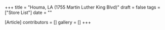 +++
title = "Houma, LA (1755 Martin Luther King Blvd)"
draft = false
tags = ["Store List"]
date = ""

[Article]
contributors = []
gallery = []
+++